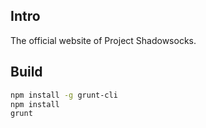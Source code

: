## Intro

The official website of Project Shadowsocks.

## Build

```bash
npm install -g grunt-cli
npm install
grunt
```
